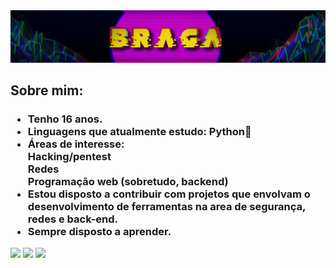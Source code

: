 <img src='./banner_github.jpg'>
<h2> Sobre mim: </h2>
<h3>
  <ul>
    <li>Tenho 16 anos.</li>
    <li>Linguagens que atualmente estudo: Python🐍</li> 
    <li>Áreas de interesse:
       <br>Hacking/pentest
       <br>Redes
       <br>Programação web (sobretudo, backend)
    </li>
    <li>Estou disposto a contribuir com projetos que envolvam o desenvolvimento de ferramentas na area de segurança, redes e back-end.</li>
    <li>Sempre disposto a aprender.</li>
  </ul>
</h3>
<img src='https://github-readme-stats.vercel.app/api?username=Braga451&theme=vision-friendly-dark'>
<img src='https://github-readme-stats.vercel.app/api/top-langs/?username=Braga451&layout=compact&theme=vision-friendly-dark'>
<a href='https://www.linkedin.com/in/-arthur-braga-/'><img src='https://content.linkedin.com/content/dam/me/business/en-us/amp/brand-site/v2/bg/LI-Logo.svg.original.svg'></a>
